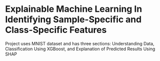 # Explainable Machine Learning In Identifying Sample-Specific and Class-Specific Features

Project uses MNIST dataset and has three sections: Understanding Data, Classification Using XGBoost, and Explanation of Predicted Results Using SHAP
